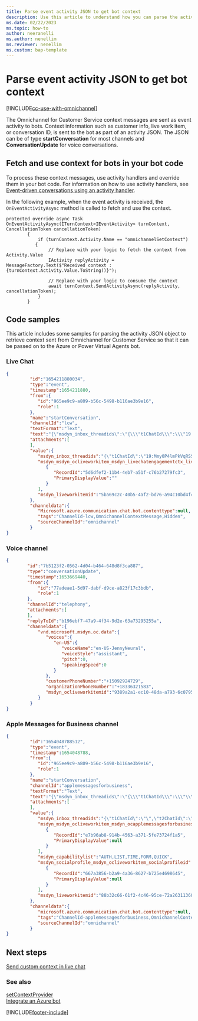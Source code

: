 ```yaml
---
title: Parse event activity JSON to get bot context
description: Use this article to understand how you can parse the activity JSON to extract bot context.
ms.date: 02/22/2023
ms.topic: how-to
author: neeranelli
ms.author: nenellim
ms.reviewer: nenellim
ms.custom: bap-template
---
```

# Parse event activity JSON to get bot context

[!INCLUDE[cc-use-with-omnichannel](../includes/cc-use-with-omnichannel.md)]

The Omnichannel for Customer Service context messages are sent as event activity to bots. Context information such as customer info, live work item, or conversation ID, is sent to the bot as part of an activity JSON. The JSON can be of type **startConversation** for most channels and **ConversationUpdate** for voice conversations. 

## Fetch and use context for bots in your bot code

 To process these context messages, use activity handlers and override them in your bot code. For information on how to use activity handlers, see [Event-driven conversations using an activity handler](/azure/bot-service/bot-activity-handler-concept?view=azure-bot-service-4.0&tabs=csharp&preserve-view=true).

In the following example, when the event activity is received, the `OnEventActivityAsync` method is called to fetch and use the context. 

```CSharp
protected override async Task OnEventActivityAsync(ITurnContext<IEventActivity> turnContext, CancellationToken cancellationToken)
        {
            if (turnContext.Activity.Name == "omnichannelSetContext")
           {
                // Replace with your logic to fetch the context from Activity.Value
                IActivity replyActivity = MessageFactory.Text($"Received context :  {turnContext.Activity.Value.ToString()}");

                // Replace with your logic to consume the context
                await turnContext.SendActivityAsync(replyActivity, cancellationToken);
            }
        }
```

## Code samples 

This article includes some samples for parsing the activity JSON object to retrieve context sent from Omnichannel for Customer Service so that it can be passed on to the Azure or Power Virtual Agents bot.

### Live Chat

```json
{
         "id":"1654211880034",
         "type":"event",
         "timestamp":1654211880,
         "from":{
            "id":"965ee9c9-a809-b56c-5498-b116ae3b9e16",
            "role":1
         },
         "name":"startConversation",
         "channelId":"lcw",
         "textFormat":"Text",
         "text":"{\"msdyn_inbox_threadids\":\"{\\\"t1ChatId\\\":\\\"19:Mmy0P4lmPkVqRSSf0btCLjr-mU2vzEpZ-B5fXoxoMq81@thread.v2\\\",\\\"t2ChatId\\\":\\\"19:_7UGOckTtmK5v9-ePY4HtVvOIG8kAGuNXOxtu7Z4TKQ1@thread.v2\\\",\\\"platformtype\\\":\\\"ACS\\\"}\",\"msdyn_msdyn_ocliveworkitem_msdyn_livechatengagementctx_liveworkitemid\":[{\"RecordId\":\"5d6dfef2-11b4-4eb7-a51f-c76b27279fc3\",\"PrimaryDisplayValue\":\"\"}],\"EventName\":\"startConversation\",\"msdyn_liveworkitemid\":\"5ba69c2c-40b5-4af2-bd76-a94c10bd4f43\"}",
         "attachments":[
         ],
         "value":{
            "msdyn_inbox_threadids":"{\"t1ChatId\":\"19:Mmy0P4lmPkVqRSSf0btCLjr-mU2vzEpZ-B5fXoxoMq81@thread.v2\",\"t2ChatId\":\"19:7UGOckTtmK5v9-ePY4HtVvOIG8kAGuNXOxtu7Z4TKQ1@thread.v2\",\"platformtype\":\"ACS\"}",
            "msdyn_msdyn_ocliveworkitem_msdyn_livechatengagementctx_liveworkitemid":[
               {
                  "RecordId":"5d6dfef2-11b4-4eb7-a51f-c76b27279fc3",
                  "PrimaryDisplayValue":""
               }
            ],
            "msdyn_liveworkitemid":"5ba69c2c-40b5-4af2-bd76-a94c10bd4f43"
         },
         "channeldata":{
            "Microsoft.azure.communication.chat.bot.contenttype":null,
            "tags":"ChannelId-lcw,OmnichannelContextMessage,Hidden",
            "sourceChannelId":"omnichannel"
         }
}
```

### Voice channel

```json
{
        "id":"7b5123f2-0562-4d04-b464-648d8f3ca887",
        "type":"conversationUpdate",
        "timestamp":1653669440,
        "from":{
            "id":"77adeae1-5d97-dabf-d9ce-a823f17c3bdb",
            "role":1
        },
        "channelId":"telephony",
        "attachments":[
        ],
        "replyToId":"b196ebf7-47a9-4f34-9d2e-63a73295255a",
        "channeldata":{
            "vnd.microsoft.msdyn.oc.data":{
               "voices":{
                  "en-US":{
                     "voiceName":"en-US-JennyNeural",
                     "voiceStyle":"assistant",
                     "pitch":0,
                     "speakingSpeed":0
                  }
               },
               "customerPhoneNumber":"+15092924729",
               "organizationPhoneNumber":"+18336321583",
               "msdyn_ocliveworkitemid":"9389a2a1-ec10-48da-a793-6c079568e47b"
            }
         }
}
```
 

### Apple Messages for Business channel

```json
{
         "id":"1654048788512",
         "type":"event",
         "timestamp":1654048788,
         "from":{
            "id":"965ee9c9-a809-b56c-5498-b116ae3b9e16",
            "role":1
         },
         "name":"startConversation",
         "channelId":"applemessagesforbusiness",
         "textFormat":"Text",
         "text":"{\"msdyn_inbox_threadids\":\"{\\\"t1ChatId\\\":\\\"\\\",\\\"t2ChatId\\\":\\\"19:kTDDWx7UQhjJ44eyDDQD5-SUWBIncL6ae_TXyWWPyz81@thread.v2\\\",\\\"platformtype\\\":\\\"ACS\\\"}\",\"msdyn_msdyn_ocliveworkitem_msdyn_ocapplemessagesforbusinessengagementctx_liveworkitemid\":[{\"RecordId\":\"e7b96ab8-914b-4563-a371-5fe73724f1a5\",\"PrimaryDisplayValue\":null}],\"msdyn_capabilitylist\":\"AUTH,LIST,TIME,FORM,QUICK\",\"msdyn_socialprofile_msdyn_ocliveworkitem_socialprofileid\":[{\"RecordId\":\"667a3856-b2a9-4a36-8627-b725e4698645\",\"PrimaryDisplayValue\":null}],\"EventName\":\"startConversation\",\"msdyn_liveworkitemid\":\"88b32c66-61f2-4c46-95ce-72a263113686\"}",
         "attachments":[
         ],
         "value":{
            "msdyn_inbox_threadids":"{\"t1ChatId\":\"\",\"t2ChatId\":\"19:kTDDWx7UQhjJ44eyDDQD5-SUWBIncL6ae_TXyWWPyz81@thread.v2\",\"platformtype\":\"ACS\"}",
            "msdyn_msdyn_ocliveworkitem_msdyn_ocapplemessagesforbusinessengagementctx_liveworkitemid":[
               {
                  "RecordId":"e7b96ab8-914b-4563-a371-5fe73724f1a5",
                  "PrimaryDisplayValue":null
               }
            ],
            "msdyn_capabilitylist":"AUTH,LIST,TIME,FORM,QUICK",
            "msdyn_socialprofile_msdyn_ocliveworkitem_socialprofileid":[
               {
                  "RecordId":"667a3856-b2a9-4a36-8627-b725e4698645",
                  "PrimaryDisplayValue":null
               }
            ],
            "msdyn_liveworkitemid":"88b32c66-61f2-4c46-95ce-72a263113686"
         },
         "channeldata":{
            "microsoft.azure.communication.chat.bot.contenttype":null,
            "tags":"ChannelId-applemessagesforbusiness,OmnichannelContextMessage,Hidden",
            "sourceChannelId":"omnichannel"
         }
}
```


## Next steps 

[Send custom context in live chat](send-context-starting-chat.md)  

### See also

[setContextProvider](developer/reference/methods/setContextProvider.md)  
[Integrate an Azure bot](configure-bot.md)  

[!INCLUDE[footer-include](../includes/footer-banner.md)]
